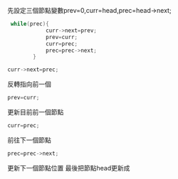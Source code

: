 先設定三個節點變數prev=0,curr=head,prec=head->next;
```C++
 while(prec){
            curr->next=prev;
            prev=curr;
            curr=prec;
            prec=prec->next;
        }
```
```C++
curr->next=prec;
```
反轉指向前一個  
```C++
prev=curr;
```
更新目前前一個節點  
```c++
curr=prec;
```  
前往下一個節點  
```c++
prec=prec->next;
```
更新下一個節點位置
最後把節點head更新成
